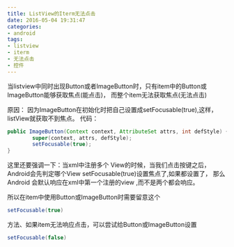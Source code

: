 ```yaml
---
title: ListView的Iterm无法点击
date: 2016-05-04 19:31:47
categories:
- android
tags:
- listview
- iterm
- 无法点击
- 控件
---
```



当listview中同时出现Button或者ImageButton时，只有item中的Button或ImageButton能够获取焦点(能点击)，
而整个item无法获取焦点(无法点击)

原因：
因为ImageButton在初始化时把自己设置成setFocusable(true),这样，listView就获取不到焦点。
代码：
```java
public ImageButton(Context context, AttributeSet attrs, int defStyle) {
        super(context, attrs, defStyle);
        setFocusable(true);
}
```

这里还要强调一下：当xml中注册多个 View的时候，当我们点击按键之后，
Android会先判定哪个View setFocusable(true)设置焦点了,如果都设置了，
那么Android 会默认响应在xml中第一个注册的view ,而不是两个都会响应。

所以在item中使用Button或ImageButton时需要留意这个
```java
setFocusable(true)
```
方法、如果item无法响应点击，可以尝试给Button或ImageButton设置
```java
setFocusable(false)
```
